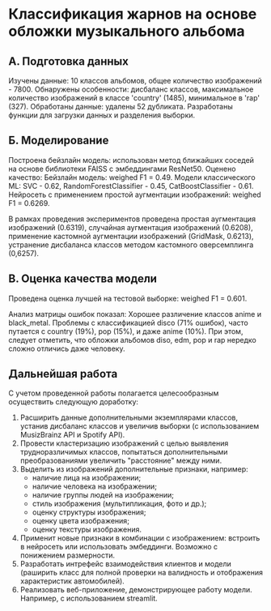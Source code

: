 # Классификация жарнов на основе обложки музыкального альбома

## А. Подготовка данных

Изучены данные: 10 классов альбомов, общее количество изображений - 7800.
Обнаружены особенности: дисбаланс классов, максимальное количество изображений в классе 'country' (1485), минимальное в 'rap' (327).
Обработаны данные: удалены 52 дубликата.
Разработаны функции для загрузки данных и разделения выборки.

## Б. Моделирование

Построена бейзлайн модель: использован метод ближайших соседей на основе библиотеки FAISS с эмбеддингами ResNet50.
Оценено качество:
  Бейзлайн модель: weighed F1 = 0.49.
  Модели классического ML: SVC - 0.62, RandomForestClassifier - 0.45, CatBoostClassifier - 0.61.
  Нейросеть с применением простой аугментации изображений: weighed F1 = 0.6269.

В рамках проведения экспериментов проведена простая аугментация изображений (0.6319), случайная аугментация изображений (0.6208), применение кастомной аугментации изображений (GridMask, 0.6213), устранение дисбаланса классов методом кастомного оверсемплинга (0,6257).

## В. Оценка качества модели

Проведена оценка лучшей на тестовой выборке: weighed F1 = 0.601.

Анализ матрицы ошибок показал:
Хорошее различение классов anime и black_metal. Проблемы с классификацией disco (71% ошибок), часто путается с country (19%), pop (15%), и даже anime (10%). При этом, следует отметить, что обложки альбомов diso, edm, pop и rap нередко сложно отличись даже человеку.

## Дальнейшая работа

С учетом проведенной работы полагается целесообразным осуществить следующую доработку:
1. Расширить данные дополнительными экземплярами классов, устанив дисбаланс классов и увеличив выборки (с использованием MusizBrainz API и Spotify API).
2. Провести кластеризацию изображений с целью выявления трудноразличимых классов, попытаться дополнительными преобразованиями увеличить "расстояние" между ними.
3. Выделить из изображений дополнительные признаки, например:
    - наличие лица на изображении;
    - наличие человека на изображении;
    - наличие группы людей на изображении;
    - стиль изображения (мультипликация, фото и др.);
    - оценку структуры изображения;
    - оценку цвета изображения;
    - оценку текстуры изображения.
4. Применит новые признаки в комбинации с изображением: встроить в нейросеть или использовать эмбеддинги. Возможно с понижением размерности.
5. Разработать интрефейс взаимодействия клиентов и модели (раширить класс для полной проверки на валидность и отображения характеристик автомобилей).
6. Реализовать веб-приложение, демонстрирующее работу модели. Например, с использованием streamlit.
